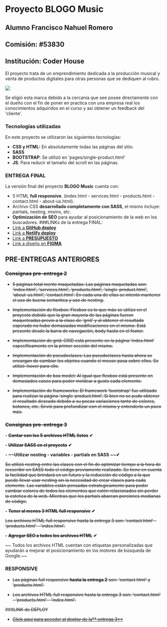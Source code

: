 # Proyecto BLOGO Music
## Alumno Francisco Nahuel Romero
## Comisión: #53830
## Institución: Coder House
El proyecto trata de un emprendimiento dedicada a la producción musical y venta de productos digitales para otras personas que se dediquen al rubro.

[![](https://i.imgur.com/KOxlpcz.png)](http://https://i.imgur.com/KOxlpcz.png)

Se eligió esta marca debido a la cercanía que see posee directamente con el dueño con el fin de poner en practica con una empresa real los conocimientos adquiridos en el curso y así obtener un feedback del 'cliente'.

### Tecnologías utilizadas
En este proyecto se utilizaron las siguientes tecnologías:

- **CSS y HTML:** En absolutamente todas las páginas del sitio.
- **SASS**
- **BOOTSTRAP**: Se utilizó en 'pages/single-product.html'
- **JS**: Para reducir el tamaño del scroll en las páginas.

### ENTREGA FINAL
La versión final del proyecto **BLOGO Music** cuenta con:
- 5 HTML **full responsive**. (index.html - services.html - products.html - contact.html - about-us.html).
- Archivo CSS **desarrollado completamente con SASS**, el mismo incluye: partials, nesting, mixins, etc.
- **Optimización de SEO** para ayudar al posicionamiento de la web en los buscadores.
###LINKs de la entrega FINAL:
- [Link a **GitHub deploy**](https://franromero0.github.io/proyecto-dw-blogo-music-romero/ "Link a GitHub deploy")
- [Link a **Netlify deploy**](https://blogomusic.netlify.app/ "Link a Netlify deploy")
- [Link a **PRESUPUESTO**](https://drive.google.com/file/d/1jbdRsrdHZeyNXoBC1CiitOMhebycOnyo/view?usp=sharing "Link a PRESUPUESTO")
- [Link a diseño en **FIGMA**](https://www.figma.com/file/EHSuQuzMnMuPKIK1qaXE5s/proyecto-desarrollo-web?type=design&node-id=0-1&mode=design&t=JNnUSHsq41V7582h-0 "Link a diseño en FIGMA")

## PRE-ENTREGAS ANTERIORES
### ~~Consignas pre-entrega 2~~
- ~~5 páginas total mente maquetadas: Las páginas maquetadas son: 'index.html', 'services.html', 'products.html', 'single-product.html', 'about-us.html', 'contact.html'. En cada una de ellas se intentó mantener el uso de buena semantica y uso de nesting.~~

- ~~Implementación de flexbox: Flexbox es lo que más se utilizo en el proyecto debido que la gran mayoría de las páginas fueron maqueteadas previo a la clase de 'grid' y al obtener el resultado esperado no hubo demasiadas modificaciones en el mismo. Está presente desde la barra de navegación, body hasta en el footer.~~

- ~~Implementación de grid: GRID está presente en la página 'index.html' específicamente en la primer sección del mismo.~~

- ~~Implementación de pseudoclases: Las pseudoclases hasta ahora se encargan de cambiar los objetos cuando el mouse pasa sobre ellos. Se utilizó :hover para ello.~~

- ~~Implementación de box model: Al igual que flexbox está presente en demasiados casos para poder moldear a gusto cada elemento.~~

- ~~Implementación de frameworks: El framework 'bootstrap' fue utilizado para realizar la página 'single-product.html'. Si bien no se pudo obtener el resultado deseado debido a su pocas variaciones tanto de colores, botones, etc. Sirvió para profundizar con el mismo y entenderlo un poco más.~~

### ~~Consignas pre-entrega 3~~
**- ~~Contar con los 5 archivos HTML listos~~ ✔**

**- ~~Utilizar SASS en el proyecto~~ ✔**

**- ~~Utilizar nesting - variables - partials en SASS ~~✔**

  ~~Se utilizó nesting entre las clases con el fin de optimizar tiempo a la hora de reescribir en SASS todo el código previamente realizado. Se tiene en cuenta la facilidad que brindará en un futuro y la reducción de código a la que puede llevar usar nesting sin la necesidad de crear clases para cada elemento.~~
  ~~Las variables están pensadas estrategicamente para poder cambiar colores de todos los elementos que estén relacionados sin perder la estetica de la web. Mientras que los partials abarcan porciones medianas de código.~~

**- ~~Tener al menos 3 HTML full responsive~~ ✔**

  ~~Los archivos HTML full responsive hasta la entrega 3 son: 'contact.html' - 'products.html' - 'index.html'.~~

**- ~~Agregar SEO a todos los archivos HTML~~ ✔**

~~  Todos los archivos HTML cuentan con etiquetas personalizadas que ayudarán a mejorar el posicionamiento en los motores de búsqueda de Google.~~


### RESPONSIVE
- ~~Las páginas full responsive **hasta la entrega 2** son: 'contact.html' y 'products.html'.~~

- ~~Los archivos HTML full responsive hasta la entrega 3 son: 'contact.html' - 'products.html' - 'index.html'.~~

###~~LINK de DEPLOY~~
- ~~[Click aquí para acceder al deploy de la** entrega 3**](http://http://https://franromero0.github.io/proyecto-desarrollow-web-sass/  "Click aquí para acceder al deploy")~~
~~~~
